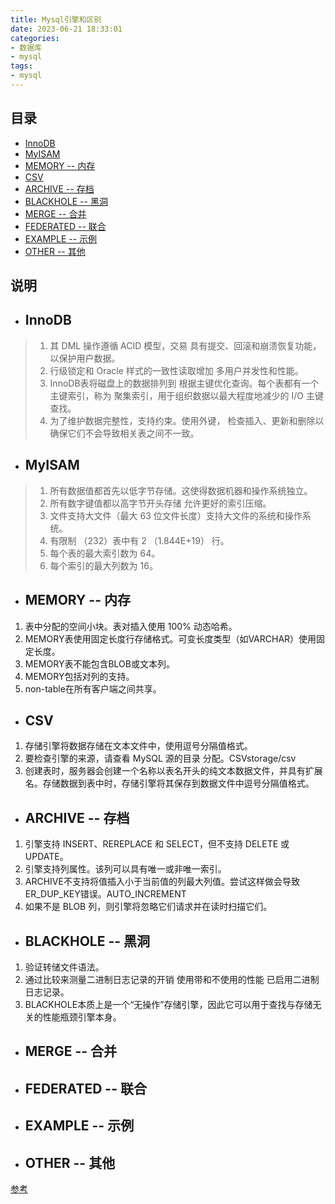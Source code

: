 ```yaml
---
title: Mysql引擎和区别
date: 2023-06-21 18:33:01
categories: 
- 数据库
- mysql
tags:
- mysql
---
```


## 目录

* [InnoDB](#innodb)
* [MyISAM](#myisam)
* [MEMORY -- 内存](#memory)
* [CSV](#csv)
* [ARCHIVE -- 存档](#archive)
* [BLACKHOLE -- 黑洞](#blackhole)
* [MERGE -- 合并](#merge)
* [FEDERATED -- 联合](#federated)
* [EXAMPLE -- 示例](#example)
* [OTHER --  其他](#other)

## 说明

* ## InnoDB<a id="innodb"> </a>

> 1. 其 DML 操作遵循 ACID 模型，交易 具有提交、回滚和崩溃恢复功能，以保护用户数据。
> 2. 行级锁定和 Oracle 样式的一致性读取增加 多用户并发性和性能。
> 3. InnoDB表将磁盘上的数据排列到 根据主键优化查询。每个表都有一个主键索引，称为 聚集索引，用于组织数据以最大程度地减少的 I/O 主键查找。
> 4. 为了维护数据完整性，支持约束。使用外键， 检查插入、更新和删除以确保它们不会导致相关表之间不一致。

* ## MyISAM<a id="myisam"> </a>

> 1. 所有数据值都首先以低字节存储。这使得数据机器和操作系统独立。
> 2. 所有数字键值都以高字节开头存储 允许更好的索引压缩。
> 3. 文件支持大文件（最大 63 位文件长度）支持大文件的系统和操作系统。
> 4. 有限制 （232）表中有 2 （1.844E+19） 行。
> 5. 每个表的最大索引数为 64。
> 6. 每个索引的最大列数为 16。

* ## MEMORY -- 内存<a id="memory"> </a>

1. 表中分配的空间小块。表对插入使用 100% 动态哈希。
2. MEMORY表使用固定长度行存储格式。可变长度类型（如VARCHAR）使用固定长度。
3. MEMORY表不能包含BLOB或文本列。
4. MEMORY包括对列的支持。
5. non-table在所有客户端之间共享。

* ## CSV<a id="csv"> </a>

1. 存储引擎将数据存储在文本文件中，使用逗号分隔值格式。
2. 要检查引擎的来源，请查看 MySQL 源的目录 分配。CSVstorage/csv
3. 创建表时，服务器会创建一个名称以表名开头的纯文本数据文件，并具有扩展名。存储数据到表中时，存储引擎将其保存到数据文件中逗号分隔值格式。

* ## ARCHIVE -- 存档<a id="archive"> </a>

1. 引擎支持 INSERT、REREPLACE 和 SELECT，但不支持 DELETE 或 UPDATE。
2. 引擎支持列属性。该列可以具有唯一或非唯一索引。
3. ARCHIVE不支持将值插入小于当前值的列最大列值。尝试这样做会导致ER_DUP_KEY错误。AUTO_INCREMENT
4. 如果不是 BLOB 列，则引擎将忽略它们请求并在读时扫描它们。

* ## BLACKHOLE -- 黑洞<a id="blackhole"> </a>

1. 验证转储文件语法。
2. 通过比较来测量二进制日志记录的开销 使用带和不使用的性能 已启用二进制日志记录。
3. BLACKHOLE本质上是一个“无操作”存储引擎，因此它可以用于查找与存储无关的性能瓶颈引擎本身。

* ## MERGE -- 合并<a id="merge"> </a>

* ## FEDERATED -- 联合<a id="federated"> </a>

* ## EXAMPLE -- 示例<a id="example"> </a>

* ## OTHER --  其他<a id="other"> </a>

[参考](https://dev.mysql.com/doc/refman/8.0/en/innodb-storage-engine.html)
